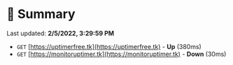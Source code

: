 # 📖 Summary
Last updated: **2/5/2022, 3:29:59 PM**

- `GET` [https://uptimerfree.tk](https://uptimerfree.tk) - **Up** (380ms)
- `GET` [https://monitoruptimer.tk](https://monitoruptimer.tk) - **Down** (30ms)
